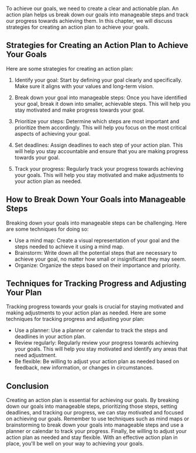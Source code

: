 
To achieve our goals, we need to create a clear and actionable plan. An action plan helps us break down our goals into manageable steps and track our progress towards achieving them. In this chapter, we will discuss strategies for creating an action plan to achieve your goals.

Strategies for Creating an Action Plan to Achieve Your Goals
------------------------------------------------------------

Here are some strategies for creating an action plan:

1. Identify your goal: Start by defining your goal clearly and specifically. Make sure it aligns with your values and long-term vision.

2. Break down your goal into manageable steps: Once you have identified your goal, break it down into smaller, achievable steps. This will help you stay motivated and make progress towards your goal.

3. Prioritize your steps: Determine which steps are most important and prioritize them accordingly. This will help you focus on the most critical aspects of achieving your goal.

4. Set deadlines: Assign deadlines to each step of your action plan. This will help you stay accountable and ensure that you are making progress towards your goal.

5. Track your progress: Regularly track your progress towards achieving your goals. This will help you stay motivated and make adjustments to your action plan as needed.

How to Break Down Your Goals into Manageable Steps
--------------------------------------------------

Breaking down your goals into manageable steps can be challenging. Here are some techniques for doing so:

* Use a mind map: Create a visual representation of your goal and the steps needed to achieve it using a mind map.
* Brainstorm: Write down all the potential steps that are necessary to achieve your goal, no matter how small or insignificant they may seem.
* Organize: Organize the steps based on their importance and priority.

Techniques for Tracking Progress and Adjusting Your Plan
--------------------------------------------------------

Tracking progress towards your goals is crucial for staying motivated and making adjustments to your action plan as needed. Here are some techniques for tracking progress and adjusting your plan:

* Use a planner: Use a planner or calendar to track the steps and deadlines in your action plan.
* Review regularly: Regularly review your progress towards achieving your goals. This will help you stay motivated and identify any areas that need adjustment.
* Be flexible: Be willing to adjust your action plan as needed based on feedback, new information, or changes in circumstances.

Conclusion
----------

Creating an action plan is essential for achieving our goals. By breaking down our goals into manageable steps, prioritizing those steps, setting deadlines, and tracking our progress, we can stay motivated and focused on achieving our goals. Remember to use techniques such as mind maps or brainstorming to break down your goals into manageable steps and use a planner or calendar to track your progress. Finally, be willing to adjust your action plan as needed and stay flexible. With an effective action plan in place, you'll be well on your way to achieving your goals.

